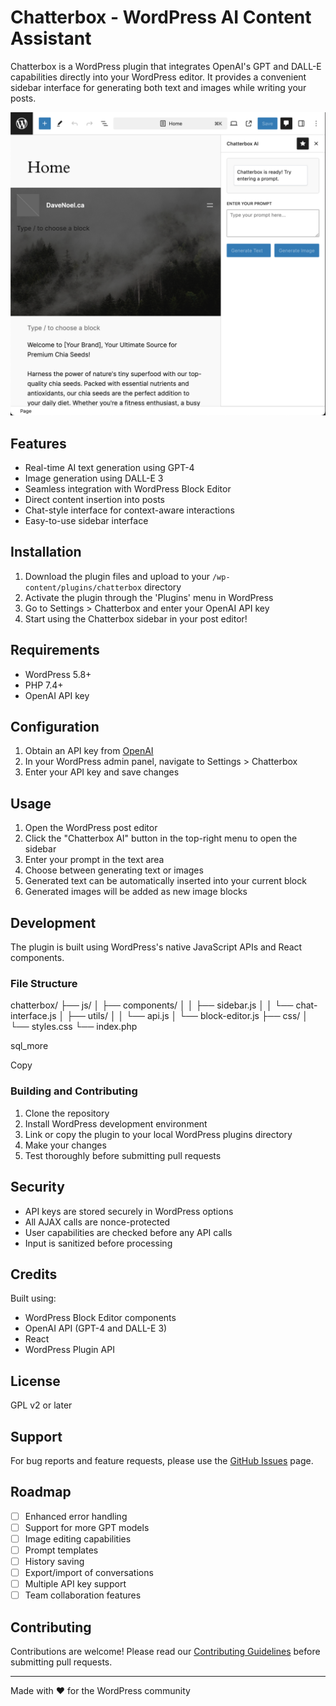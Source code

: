 # Chatterbox - WordPress AI Content Assistant

Chatterbox is a WordPress plugin that integrates OpenAI's GPT and DALL-E capabilities directly into your WordPress editor. It provides a convenient sidebar interface for generating both text and images while writing your posts.

![Chatterbox Sidebar](./screenshots/screenshot-ai-page-editor.png) <!-- You'll want to add a screenshot -->

## Features

- Real-time AI text generation using GPT-4
- Image generation using DALL-E 3
- Seamless integration with WordPress Block Editor
- Direct content insertion into posts
- Chat-style interface for context-aware interactions
- Easy-to-use sidebar interface

## Installation

1. Download the plugin files and upload to your `/wp-content/plugins/chatterbox` directory
2. Activate the plugin through the 'Plugins' menu in WordPress
3. Go to Settings > Chatterbox and enter your OpenAI API key
4. Start using the Chatterbox sidebar in your post editor!

## Requirements

- WordPress 5.8+
- PHP 7.4+
- OpenAI API key

## Configuration

1. Obtain an API key from [OpenAI](https://platform.openai.com/api-keys)
2. In your WordPress admin panel, navigate to Settings > Chatterbox
3. Enter your API key and save changes

## Usage

1. Open the WordPress post editor
2. Click the "Chatterbox AI" button in the top-right menu to open the sidebar
3. Enter your prompt in the text area
4. Choose between generating text or images
5. Generated text can be automatically inserted into your current block
6. Generated images will be added as new image blocks

## Development

The plugin is built using WordPress's native JavaScript APIs and React components.

### File Structure
chatterbox/
├── js/
│ ├── components/
│ │ ├── sidebar.js
│ │ └── chat-interface.js
│ ├── utils/
│ │ └── api.js
│ └── block-editor.js
├── css/
│ └── styles.css
└── index.php

sql_more

Copy

### Building and Contributing

1. Clone the repository
2. Install WordPress development environment
3. Link or copy the plugin to your local WordPress plugins directory
4. Make your changes
5. Test thoroughly before submitting pull requests

## Security

- API keys are stored securely in WordPress options
- All AJAX calls are nonce-protected
- User capabilities are checked before any API calls
- Input is sanitized before processing

## Credits

Built using:
- WordPress Block Editor components
- OpenAI API (GPT-4 and DALL-E 3)
- React
- WordPress Plugin API

## License

GPL v2 or later

## Support

For bug reports and feature requests, please use the [GitHub Issues](link-to-your-issues-page) page.

## Roadmap

- [ ] Enhanced error handling
- [ ] Support for more GPT models
- [ ] Image editing capabilities
- [ ] Prompt templates
- [ ] History saving
- [ ] Export/import of conversations
- [ ] Multiple API key support
- [ ] Team collaboration features

## Contributing

Contributions are welcome! Please read our [Contributing Guidelines](link-to-contributing.md) before submitting pull requests.

---

Made with ❤️ for the WordPress community
